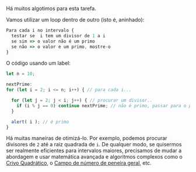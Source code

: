 Há muitos algotimos para esta tarefa.

Vamos utilizar um loop dentro de outro (isto é, aninhado):

```js
Para cada i no intervalo {
  testar se  i tem um divisor de 1 a i
  se sim => o valor não é um primo
  se não => o valor e um primo, mostre-o
}
```

O código usando um label:

```js run
let n = 10;

nextPrime:
for (let i = 2; i <= n; i++) { // para cada i...

  for (let j = 2; j < i; j++) { // procurar um divisor..
    if (i % j == 0) continue nextPrime; // não é primo, passar para o próximo i
  }

  alert( i ); // é primo
}
```

Há muitas maneiras de otimizá-lo. Por exemplo, podemos procurar divisores de `2` até a raiz quadrada de `i`. De qualquer modo, se quisermos ser realmente eficientes para intervalos maiores, precisamos de mudar a abordagem e usar matemática avançada e  algoritmos complexos como o [Crivo Quadrático](https://en.wikipedia.org/wiki/Quadratic_sieve), o [Campo de número de peneira geral](https://pt.wikipedia.org/wiki/Campo_de_n%C3%BAmero_de_peneira_geral), etc.